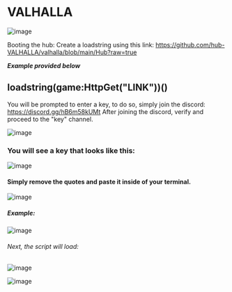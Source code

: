 # VALHALLA
![image](https://user-images.githubusercontent.com/132168937/235324076-8efb07a9-6db3-4c3f-bd38-d27114046652.png)

Booting the hub: Create a loadstring using this link: https://github.com/hub-VALHALLA/valhalla/blob/main/Hub?raw=true

___Example provided below___
## loadstring(game:HttpGet("LINK"))()
You will be prompted to enter a key, to do so, simply join the discord: https://discord.gg/hB6m58kUMt
After joining the discord, verify and proceed to the "key" channel.

![image](https://user-images.githubusercontent.com/132168937/235324408-4e6e836e-e29b-41b1-9b1e-7d1618c96e8d.png)

### You will see a key that looks like this:
![image](https://user-images.githubusercontent.com/132168937/235324438-c0322241-d1b5-4721-9460-a25f929eea34.png)

#### Simply remove the quotes and paste it inside of your terminal.
![image](https://user-images.githubusercontent.com/132168937/235324485-722fd029-8bd9-479a-8639-7ef605ccb91e.png)

##### Example:

![image](https://user-images.githubusercontent.com/132168937/235324509-8936aab7-ddc5-4566-8859-4651499ba809.png)

###### Next, the script will load:

![image](https://user-images.githubusercontent.com/132168937/235324550-be49a0ec-f03a-4f0b-b462-507ef929c24d.png)

![image](https://user-images.githubusercontent.com/132168937/235324560-14d6c0ee-7023-4aeb-a206-e55eddff327f.png)
